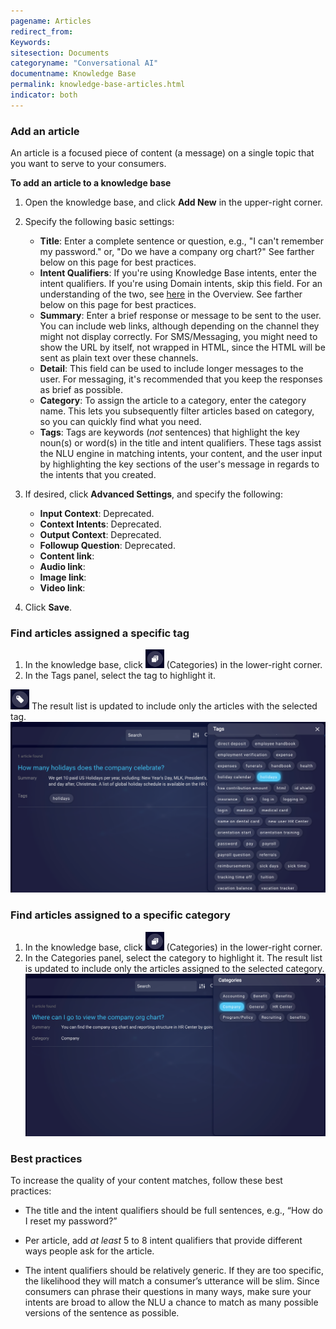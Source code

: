```yaml
---
pagename: Articles
redirect_from:
Keywords:
sitesection: Documents
categoryname: "Conversational AI"
documentname: Knowledge Base
permalink: knowledge-base-articles.html
indicator: both
---
```


### Add an article

An article is a focused piece of content (a message) on a single topic that you want to serve to your consumers.

**To add an article to a knowledge base**

1. Open the knowledge base, and click **Add New** in the upper-right corner.
2. Specify the following basic settings:

    * **Title**: Enter a complete sentence or question, e.g., "I can't remember my password." or, "Do we have a company org chart?" See farther below on this page for best practices.
    * **Intent Qualifiers**: If you're using Knowledge Base intents, enter the intent qualifiers. If you're using Domain intents, skip this field. For an understanding of the two, see [here](knowledge-base-overview.html#knowlege-base-intents-versus-domain-intents) in the Overview. See farther below on this page for best practices.
    * **Summary**: Enter a brief response or message to be sent to the user. You can include web links, although depending on the channel they might not display correctly. For SMS/Messaging, you might need to show the URL by itself, not wrapped in HTML, since the HTML will be sent as plain text over these channels.
    * **Detail**: This field can be used to include longer messages to the user. For messaging, it's recommended that you keep the responses as brief as possible.
    * **Category**: To assign the article to a category, enter the category name. This lets you subsequently filter articles based on category, so you can quickly find what you need.
    * **Tags**: Tags are keywords (*not* sentences) that highlight the key noun(s) or word(s) in the title and intent qualifiers. These tags assist the NLU engine in matching intents, your content, and the user input by highlighting the key sections of the user's message in regards to the intents that you created.

3. If desired, click **Advanced Settings**, and specify the following:

    * **Input Context**: Deprecated.
    * **Context Intents**: Deprecated.
    * **Output Context**: Deprecated.
    * **Followup Question**: Deprecated.
    * **Content link**:
    * **Audio link**: 
    * **Image link**:
    * **Video link**:

4. Click **Save**.

### Find articles assigned a specific tag

1. In the knowledge base, click <img style="width:30px" src="img/ConvoBuilder/icon_kb_categories.png"> (Categories) in the lower-right corner.
2. In the Tags panel, select the tag to highlight it.
<img style="width:30px" src="img/ConvoBuilder/icon_kb_tags.png">
    The result list is updated to include only the articles with the selected tag.
    <img class="fancyimage" style="width:750px" src="img/ConvoBuilder/kb_findWithTag.png">

### Find articles assigned to a specific category

1. In the knowledge base, click <img style="width:30px" src="img/ConvoBuilder/icon_kb_categories.png"> (Categories) in the lower-right corner.
2. In the Categories panel, select the category to highlight it.
    The result list is updated to include only the articles assigned to the selected category.
    <img class="fancyimage" style="width:750px" src="img/ConvoBuilder/kb_findInCategory.png">

### Best practices

To increase the quality of your content matches, follow these best practices:

* The title and the intent qualifiers should be full sentences, e.g., “How do I reset my password?”

* Per article, add *at least* 5 to 8 intent qualifiers that provide different ways people ask for the article.

* The intent qualifiers should be relatively generic. If they are too specific, the likelihood they will match a consumer’s utterance will be slim. Since consumers can phrase their questions in many ways, make sure your intents are broad to allow the NLU a chance to match as many possible versions of the sentence as possible.
